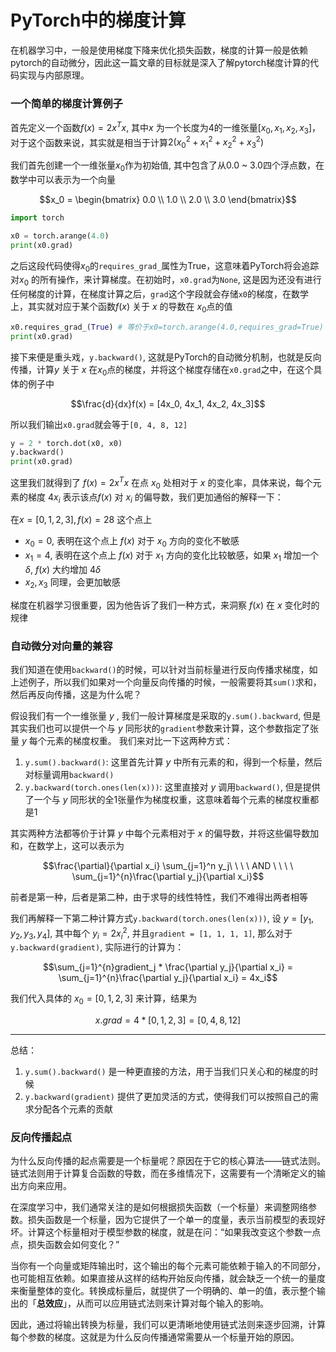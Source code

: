 # PyTorch中的梯度计算
在机器学习中，一般是使用梯度下降来优化损失函数，梯度的计算一般是依赖pytorch的自动微分，因此这一篇文章的目标就是深入了解pytorch梯度计算的代码实现与内部原理。

### 一个简单的梯度计算例子
首先定义一个函数$f(x) = 2x^Tx$, 其中$x$ 为一个长度为4的一维张量$[x_0, x_1, x_2, x_3]$，对于这个函数来说，其实就是相当于计算$2(x_0^{2}+x_1^{2}+x_2^{2}+x_3^{2})$

我们首先创建一个一维张量$x_0$作为初始值, 其中包含了从0.0 ~ 3.0四个浮点数，在数学中可以表示为一个向量
```math
x_0 = 
\begin{bmatrix}
0.0 \\
1.0 \\
2.0 \\
3.0
\end{bmatrix}
```
```python
import torch

x0 = torch.arange(4.0)
print(x0.grad)
```
之后这段代码使得$x_0$的`requires_grad_`属性为True，这意味着PyTorch将会追踪对$x_0$ 的所有操作，来计算梯度。在初始时，`x0.grad`为`None`, 这是因为还没有进行任何梯度的计算，在梯度计算之后，`grad`这个字段就会存储`x0`的梯度，在数学上，其实就对应于某个函数$f(x)$ 关于 $x$ 的导数在 $x_0$点的值
```python
x0.requires_grad_(True) # 等价于x0=torch.arange(4.0,requires_grad=True)
print(x0.grad)
```


接下来便是重头戏，`y.backward()`, 这就是PyTorch的自动微分机制，也就是反向传播，计算$y$ 关于 $x$ 在$x_0$点的梯度，并将这个梯度存储在`x0.grad`之中，在这个具体的例子中
```math
\frac{d}{dx}f(x) = [4x_0, 4x_1, 4x_2, 4x_3]
```
所以我们输出`x0.grad`就会等于`[0, 4, 8, 12]`
```python
y = 2 * torch.dot(x0, x0)
y.backward()
print(x0.grad)
```

这里我们就得到了 $f(x) = 2x^Tx$ 在点 $x_0$ 处相对于 $x$ 的变化率，具体来说，每个元素的梯度 $4x_i$ 表示该点$f(x)$ 对 $x_i$ 的偏导数，我们更加通俗的解释一下：

在$x = [0, 1, 2, 3], f(x) = 28$ 这个点上

- $x_0 = 0$, 表明在这个点上 $f(x)$ 对于 $x_0$ 方向的变化不敏感
- $x_1 = 4$, 表明在这个点上 $f(x)$ 对于 $x_1$ 方向的变化比较敏感，如果 $x_1$ 增加一个 $\delta$, $f(x)$ 大约增加 $4\delta$ 
- $x_2, x_3$ 同理，会更加敏感

梯度在机器学习很重要，因为他告诉了我们一种方式，来洞察 $f(x)$ 在 $x$ 变化时的规律

### 自动微分对向量的兼容
我们知道在使用`backward()`的时候，可以针对当前标量进行反向传播求梯度，如上述例子，所以我们如果对一个向量反向传播的时候，一般需要将其`sum()`求和，然后再反向传播，这是为什么呢？

假设我们有一个一维张量 $y$ , 我们一般计算梯度是采取的`y.sum().backward`, 但是其实我们也可以提供一个与 $y$ 同形状的`gradient`参数来计算，这个参数指定了张量 $y$ 每个元素的梯度权重。
我们来对比一下这两种方式：
1. `y.sum().backward()`: 这里首先计算 $y$ 中所有元素的和，得到一个标量，然后对标量调用`backward()`
2. `y.backward(torch.ones(len(x)))`: 这里直接对 $y$ 调用`backward()`, 但是提供了一个与 $y$ 同形状的全1张量作为梯度权重，这意味着每个元素的梯度权重都是1

其实两种方法都等价于计算 $y$ 中每个元素相对于 $x$ 的偏导数，并将这些偏导数加和，在数学上，这可以表示为
```math
\frac{\partial}{\partial x_i} \sum_{j=1}^n y_j\ \ \ \ AND \ \ \ \ \sum_{j=1}^{n}\frac{\partial y_j}{\partial x_i}
```
前者是第一种，后者是第二种，由于求导的线性特性，我们不难得出两者相等


我们再解释一下第二种计算方式`y.backward(torch.ones(len(x)))`, 设 $y = [y_1, y_2, y_3, y_4]$, 其中每个 $y_i = 2x_i^2$, 并且`gradient = [1, 1, 1, 1]`, 那么对于`y.backward(gradient)`, 实际进行的计算为：
```math
\sum_{j=1}^{n}gradient_j * \frac{\partial y_j}{\partial x_i} 
= \sum_{j=1}^{n}\frac{\partial y_j}{\partial x_i}
= 4x_i
```
我们代入具体的 $x_0 = [0, 1, 2, 3]$ 来计算，结果为
```math
x.grad = 4 * [0, 1, 2, 3] = [0, 4, 8, 12]
```
---
总结：

1. `y.sum().backward()` 是一种更直接的方法，用于当我们只关心和的梯度的时候
2. `y.backward(gradient)` 提供了更加灵活的方式，使得我们可以按照自己的需求分配各个元素的贡献


### 反向传播起点
为什么反向传播的起点需要是一个标量呢？原因在于它的核心算法——链式法则。链式法则用于计算复合函数的导数，而在多维情况下，这需要有一个清晰定义的输出方向来应用。

在深度学习中，我们通常关注的是如何根据损失函数（一个标量）来调整网络参数。损失函数是一个标量，因为它提供了一个单一的度量，表示当前模型的表现好坏。计算这个标量相对于模型参数的梯度，就是在问：“如果我改变这个参数一点点，损失函数会如何变化？”

当你有一个向量或矩阵输出时，这个输出的每个元素可能依赖于输入的不同部分，也可能相互依赖。如果直接从这样的结构开始反向传播，就会缺乏一个统一的量度来衡量整体的变化。转换成标量后，就提供了一个明确的、单一的值，表示整个输出的「**总效应**」，从而可以应用链式法则来计算对每个输入的影响。

因此，通过将输出转换为标量，我们可以更清晰地使用链式法则来逐步回溯，计算每个参数的梯度。这就是为什么反向传播通常需要从一个标量开始的原因。
